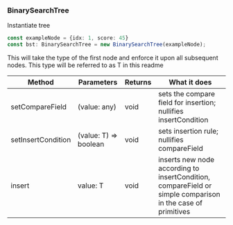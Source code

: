 ### BinarySearchTree

Instantiate tree
```typescript
const exampleNode = {idx: 1, score: 45}
const bst: BinarySearchTree = new BinarySearchTree(exampleNode);
```
This will take the type of the first node and enforce it upon all subsequent nodes. This type will be referred to as T in this readme

Method | Parameters | Returns | What it does 
--- | --- | --- | ---
setCompareField | (value: any) | void | sets the compare field for insertion; nullifies insertCondition 
setInsertCondition | (value: T) => boolean | void | sets insertion rule; nullifies compareField 
insert | value: T | void | inserts new node according to insertCondition, compareField or simple comparison in the case of primitives 
